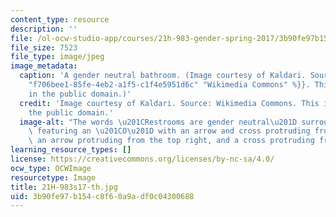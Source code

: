 ```yaml
---
content_type: resource
description: ''
file: /ol-ocw-studio-app/courses/21h-983-gender-spring-2017/3b90fe97b154c8f60a9adf0c04300688_21H-983s17-th.jpg
file_size: 7523
file_type: image/jpeg
image_metadata:
  caption: 'A gender neutral bathroom. (Image courtesy of Kaldari. Source: {{% resource_link
    "f706bee1-85fe-4eb2-a1f5-c1f4e5951d6c" "Wikimedia Commons" %}}. This image is
    in the public domain.)'
  credit: 'Image courtesy of Kaldari. Source: Wikimedia Commons. This image is in
    the public domain.'
  image-alt: "The words \u201CRestrooms are gender neutral\u201D surround a symbol\
    \ featuring an \u201CO\u201D with an arrow and cross protruding from the top left,\
    \ an arrow protruding from the top right, and a cross protruding from the bottom. "
learning_resource_types: []
license: https://creativecommons.org/licenses/by-nc-sa/4.0/
ocw_type: OCWImage
resourcetype: Image
title: 21H-983s17-th.jpg
uid: 3b90fe97-b154-c8f6-0a9a-df0c04300688
---
```

